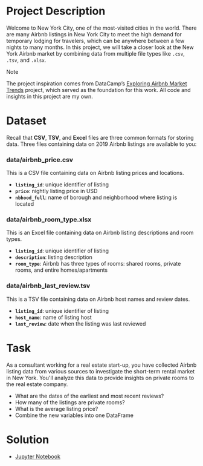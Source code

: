 # Project Description
Welcome to New York City, one of the most-visited cities in the world. There are many Airbnb listings in New York City to meet the high demand for temporary lodging for travelers, which can be anywhere between a few nights to many months. In this project, we will take a closer look at the New York Airbnb market by combining data from multiple file types like `.csv`, `.tsv`, and `.xlsx`.

> [!NOTE]  
> The project inspiration comes from DataCamp’s [Exploring Airbnb Market Trends](https://app.datacamp.com/learn/projects/1589) project, which served as the foundation for this work.
> All code and insights in this project are my own.

# Dataset
Recall that **CSV**, **TSV**, and **Excel** files are three common formats for storing data. 
Three files containing data on 2019 Airbnb listings are available to you:

### **data/airbnb_price.csv**
This is a CSV file containing data on Airbnb listing prices and locations.
- **`listing_id`**: unique identifier of listing
- **`price`**: nightly listing price in USD
- **`nbhood_full`**: name of borough and neighborhood where listing is located

### **data/airbnb_room_type.xlsx**
This is an Excel file containing data on Airbnb listing descriptions and room types.
- **`listing_id`**: unique identifier of listing
- **`description`**: listing description
- **`room_type`**: Airbnb has three types of rooms: shared rooms, private rooms, and entire homes/apartments

### **data/airbnb_last_review.tsv**
This is a TSV file containing data on Airbnb host names and review dates.
- **`listing_id`**: unique identifier of listing
- **`host_name`**: name of listing host
- **`last_review`**: date when the listing was last reviewed

# Task
As a consultant working for a real estate start-up, you have collected Airbnb listing data from various sources to investigate the short-term rental market in New York. You'll analyze this data to provide insights on private rooms to the real estate company.
- What are the dates of the earliest and most recent reviews? 
- How many of the listings are private rooms?
- What is the average listing price?
- Combine the new variables into one DataFrame

# Solution
- [Jupyter Notebook](https://raw.githubusercontent.com/azizp128/data-science-projects/refs/heads/main/exploring-airbnb-market-trends/notebook.ipynb)
